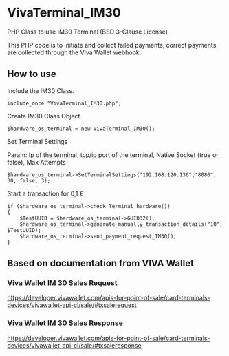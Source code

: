 # VivaTerminal_IM30
PHP Class to use IM30 Terminal (BSD 3-Clause License)

This PHP code is to initiate and collect failed payments, correct payments are collected through the Viva Wallet webhook.

## How to use

Include the IM30 Class.

```
include_once "VivaTerminal_IM30.php";
```

Create IM30 Class Object
```
$hardware_os_terminal = new VivaTerminal_IM30();
```

Set Terminal Settings

Param: Ip of the terminal, tcp/ip port of the terminal, Native Socket (true or false), Max Attempts

```
$hardware_os_terminal->SetTerminalSettings("192.168.120.136","8080", 30, false, 3);
```

Start a transaction for 0,1 €
```
if ($hardware_os_terminal->check_Terminal_hardware()) 
{
    $TestUUID = $hardware_os_terminal->GUID32();
    $hardware_os_terminal->generate_manually_transaction_details("10", $TestUUID);
    $hardware_os_terminal->send_payment_request_IM30();
}
```

## Based on documentation from VIVA Wallet

### Viva Wallet IM 30 Sales Request
https://developer.vivawallet.com/apis-for-point-of-sale/card-terminals-devices/vivawallet-api-cl/sale/#txsalerequest

### Viva Wallet IM 30 Sales Response
https://developer.vivawallet.com/apis-for-point-of-sale/card-terminals-devices/vivawallet-api-cl/sale/#txsaleresponse

